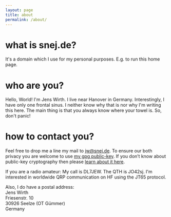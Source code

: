 ```yaml
---
layout: page
title: about
permalink: /about/
---
```


# what is snej.de?
It's a domain which I use for my personal purposes. E.g. to run this home page.

# who are you?
Hello, World! I'm Jens Wirth. I live near Hanover in Germany. Interestingly, I have only one frontal sinus. I neither know why that is nor why I'm writing this here. The main thing is that you always know where your towel is. So, don't panic!

# how to contact you?

Feel free to drop me a line my mail to [jw@snej.de](mailto:jw@snej.de). To ensure our both privacy you are welcome to use <a href="http://snej.de/downloads/2F839E01.txt">my gpg public-key</a>. If you don&rsquo;t know about public-key cryptography then please <a href="http://en.wikipedia.org/wiki/Public-key_cryptography">learn about it here</a>.

If you are a radio amateur: My call is DL7JEW. The QTH is JO42sj. I'm interested in worldwide QRP communication on HF using the JT65 protocol.

Also, I do have a postal address:<br />
Jens Wirth<br />
Friesenstr. 10<br />
30926 Seelze (OT Gümmer)<br />
Germany

